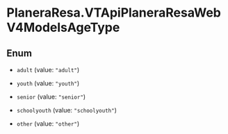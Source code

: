 # PlaneraResa.VTApiPlaneraResaWebV4ModelsAgeType

## Enum


* `adult` (value: `"adult"`)

* `youth` (value: `"youth"`)

* `senior` (value: `"senior"`)

* `schoolyouth` (value: `"schoolyouth"`)

* `other` (value: `"other"`)


